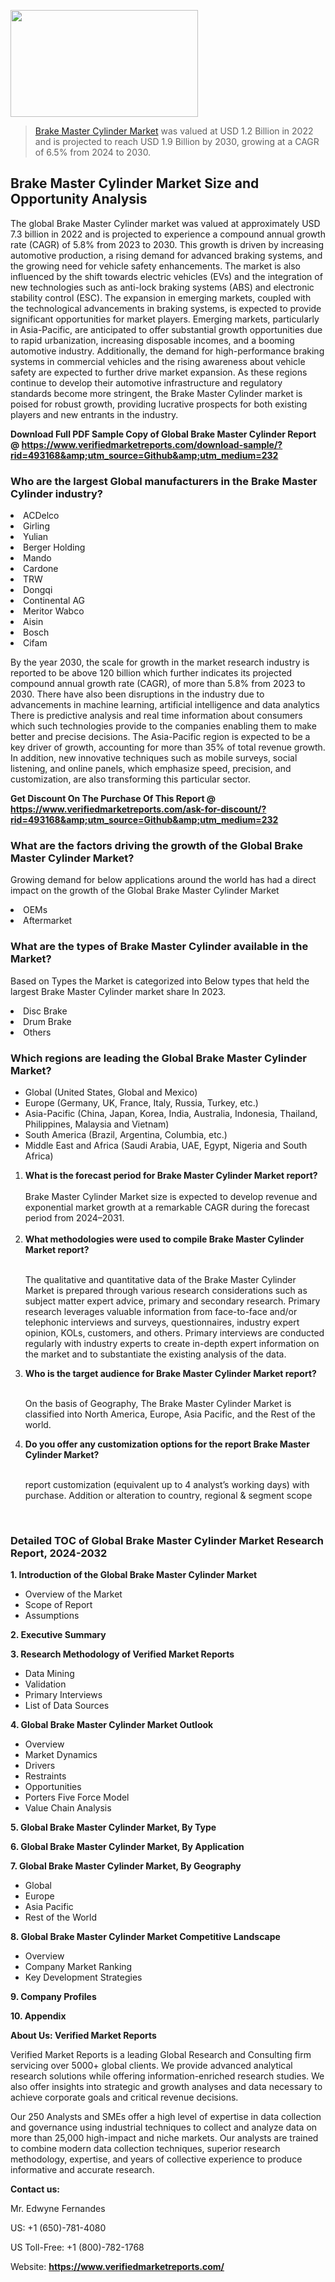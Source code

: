 
<img src="https://ffe5etoiles.com/wp-content/uploads/2024/12/MST1-300x171.png" alt="" width="300" height="171" class="alignnone size-medium wp-image-20088" /><blockquote><p><p><a href="https://www.verifiedmarketreports.com/download-sample/?rid=493168&utm_source=Github&utm_medium=232" target="_blank">Brake Master Cylinder Market</a> was valued at USD 1.2 Billion in 2022 and is projected to reach USD 1.9 Billion by 2030, growing at a CAGR of 6.5% from 2024 to 2030.</p></blockquote><p><h2>Brake Master Cylinder Market Size and Opportunity Analysis</h2> The global Brake Master Cylinder market was valued at approximately USD 7.3 billion in 2022 and is projected to experience a compound annual growth rate (CAGR) of 5.8% from 2023 to 2030. This growth is driven by increasing automotive production, a rising demand for advanced braking systems, and the growing need for vehicle safety enhancements. The market is also influenced by the shift towards electric vehicles (EVs) and the integration of new technologies such as anti-lock braking systems (ABS) and electronic stability control (ESC). The expansion in emerging markets, coupled with the technological advancements in braking systems, is expected to provide significant opportunities for market players. Emerging markets, particularly in Asia-Pacific, are anticipated to offer substantial growth opportunities due to rapid urbanization, increasing disposable incomes, and a booming automotive industry. Additionally, the demand for high-performance braking systems in commercial vehicles and the rising awareness about vehicle safety are expected to further drive market expansion. As these regions continue to develop their automotive infrastructure and regulatory standards become more stringent, the Brake Master Cylinder market is poised for robust growth, providing lucrative prospects for both existing players and new entrants in the industry. </p><p class=""><strong>Download Full PDF Sample Copy of Global Brake Master Cylinder Report @ <a href="https://www.verifiedmarketreports.com/download-sample/?rid=493168&amp;utm_source=Github&amp;utm_medium=232" target="_blank">https://www.verifiedmarketreports.com/download-sample/?rid=493168&amp;utm_source=Github&amp;utm_medium=232</a></strong></p><h3 id="" class="">Who are the largest Global manufacturers in the Brake Master Cylinder industry?</h3><p><li>ACDelco</li><li> Girling</li><li> Yulian</li><li> Berger Holding</li><li> Mando</li><li> Cardone</li><li> TRW</li><li> Dongqi</li><li> Continental AG</li><li> Meritor Wabco</li><li> Aisin</li><li> Bosch</li><li> Cifam</li></p><div class=""><div class="" dir="" data-message-author-role="" data-message-id="" data-message-model-slug=""><div class=""><div class=""><div class=""><div class="" dir="" data-message-author-role="" data-message-id="" data-message-model-slug=""><div class=""><div class=""><p>By the year 2030, the scale for growth in the market research industry is reported to be above 120 billion which further indicates its projected compound annual growth rate (CAGR), of more than 5.8% from 2023 to 2030. There have also been disruptions in the industry due to advancements in machine learning, artificial intelligence and data analytics There is predictive analysis and real time information about consumers which such technologies provide to the companies enabling them to make better and precise decisions. The Asia-Pacific region is expected to be a key driver of growth, accounting for more than 35% of total revenue growth. In addition, new innovative techniques such as mobile surveys, social listening, and online panels, which emphasize speed, precision, and customization, are also transforming this particular sector.</p><p><strong>Get Discount On The Purchase Of This Report @&nbsp; <a href="https://www.verifiedmarketreports.com/ask-for-discount/?rid=493168&amp;utm_source=Github&amp;utm_medium=232" target="_blank">https://www.verifiedmarketreports.com/ask-for-discount/?rid=493168&amp;utm_source=Github&amp;utm_medium=232</a></strong></p></div></div></div></div></div></div></div></div><h3 id="" class="">What are the factors driving the growth of the Global Brake Master Cylinder Market?</h3><p id="" class="">Growing demand for below applications around the world has had a direct impact on the growth of the Global Brake Master Cylinder Market</p><p id="" class=""><li>OEMs</li><li> Aftermarket</li></p><h3 id="" class="">What are the types of Brake Master Cylinder available in the Market?</h3><p id="" class="">Based on Types the Market is categorized into Below types that held the largest Brake Master Cylinder market share In 2023.</p><p id="" class=""><li>Disc Brake</li><li> Drum Brake</li><li> Others</li></p><h3 id="" class="">Which regions are leading the Global Brake Master Cylinder Market?</h3><ul><li>Global (United States, Global and Mexico)</li><li>Europe (Germany, UK, France, Italy, Russia, Turkey, etc.)</li><li>Asia-Pacific (China, Japan, Korea, India, Australia, Indonesia, Thailand, Philippines, Malaysia and Vietnam)</li><li>South America (Brazil, Argentina, Columbia, etc.)</li><li>Middle East and Africa (Saudi Arabia, UAE, Egypt, Nigeria and South Africa)</li></ul><p><ol><li><strong>What is the forecast period for Brake Master Cylinder Market report?<br /></strong><br /><span data-sheets-root="1" data-sheets-value="{&quot;1&quot;:2,&quot;2&quot;:&quot;XXXX size is expected to develop revenue and exponential market growth at a remarkable CAGR during the forecast period from 2024&ndash;2030.&quot;}" data-sheets-userformat="{&quot;2&quot;:12674,&quot;4&quot;:{&quot;1&quot;:2,&quot;2&quot;:16776960},&quot;10&quot;:2,&quot;11&quot;:0,&quot;15&quot;:&quot;Arial&quot;,&quot;16&quot;:12}">Brake Master Cylinder Market size is expected to develop revenue and exponential market growth at a remarkable CAGR during the forecast period from 2024&ndash;2031.</span><br /><br /></li><li><strong>What methodologies were used to compile Brake Master Cylinder Market report?<br /><br /></strong><p>The qualitative and quantitative data of the&nbsp;Brake Master Cylinder Market is prepared through various research considerations such as subject matter expert advice, primary and secondary research. Primary research leverages valuable information from face-to-face and/or telephonic interviews and surveys, questionnaires, industry expert opinion, KOLs, customers, and others. Primary interviews are conducted regularly with industry experts to create in-depth expert information on the market and to substantiate the existing analysis of the data.&nbsp;</p></li><li><strong>Who is the target audience for Brake Master Cylinder Market report?<br /><br /></strong><p>On the basis of Geography, The&nbsp;Brake Master Cylinder Market is classified into North America, Europe, Asia Pacific, and the Rest of the world.</p></li><li><strong>Do you offer any customization options for the report Brake Master Cylinder Market?<br /><br /></strong><p>report customization (equivalent up to 4 analyst&rsquo;s working days) with purchase. Addition or alteration to country, regional &amp; segment scope</p><p>&nbsp;</p></li></ol></p><h3 id="" class="">Detailed TOC of Global Brake Master Cylinder Market Research Report, 2024-2032</h3><p id="" class=""><strong>1. Introduction of the Global Brake Master Cylinder Market</strong></p><ul><li>Overview of the Market</li><li>Scope of Report</li><li>Assumptions</li></ul><p id="" class=""><strong>2. Executive Summary</strong></p><p id="" class=""><strong>3. Research Methodology of&nbsp;Verified Market Reports</strong></p><ul><li>Data Mining</li><li>Validation</li><li>Primary Interviews</li><li>List of Data Sources</li></ul><p id="" class=""><strong>4. Global Brake Master Cylinder Market Outlook</strong></p><ul><li>Overview</li><li>Market Dynamics</li><li>Drivers</li><li>Restraints</li><li>Opportunities</li><li>Porters Five Force Model</li><li>Value Chain Analysis</li></ul><p id="" class=""><strong>5. Global Brake Master Cylinder Market, By&nbsp;Type</strong></p><p id="" class=""><strong>6. Global Brake Master Cylinder Market, By Application</strong></p><p id="" class=""><strong>7. Global Brake Master Cylinder Market, By Geography</strong></p><ul><li>Global</li><li>Europe</li><li>Asia Pacific</li><li>Rest of the World</li></ul><p id="" class=""><strong>8. Global Brake Master Cylinder Market Competitive Landscape</strong></p><ul><li>Overview</li><li>Company Market Ranking</li><li>Key Development Strategies</li></ul><p id="" class=""><strong>9. Company Profiles</strong></p><p id="" class=""><strong>10. Appendix</strong></p><p id="" class=""><strong>About Us: Verified Market Reports</strong></p><p id="" class="">Verified Market Reports is a leading Global Research and Consulting firm servicing over 5000+ global clients. We provide advanced analytical research solutions while offering information-enriched research studies. We also offer insights into strategic and growth analyses and data necessary to achieve corporate goals and critical revenue decisions.</p><p id="" class="">Our 250 Analysts and SMEs offer a high level of expertise in data collection and governance using industrial techniques to collect and analyze data on more than 25,000 high-impact and niche markets. Our analysts are trained to combine modern data collection techniques, superior research methodology, expertise, and years of collective experience to produce informative and accurate research.</p><p id="" class=""><strong>Contact us:</strong></p><p id="" class="">Mr. Edwyne Fernandes</p><p id="" class="">US: +1 (650)-781-4080</p><p id="" class="">US Toll-Free: +1 (800)-782-1768</p><p id="" class="">Website: <a target="" data-test-app-aware-link=""><strong>https://www.verifiedmarketreports.com/</strong></a></p>
